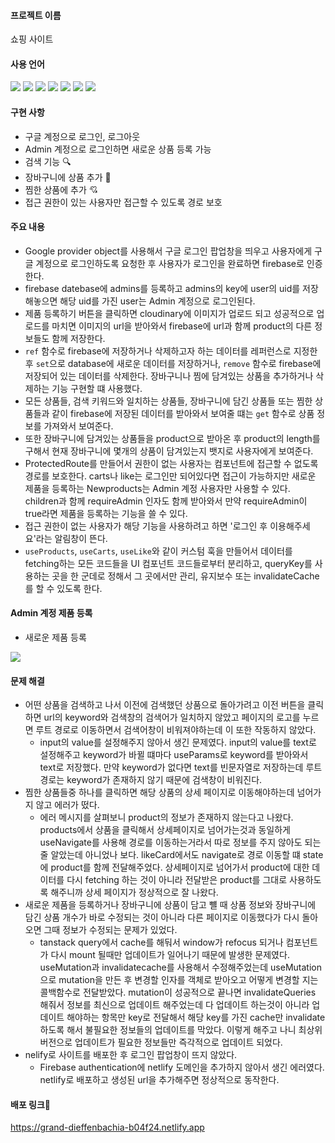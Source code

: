 #### 프로젝트 이름
쇼핑 사이트

#### 사용 언어
<img src="https://img.shields.io/badge/javascript-F7DF1E?style=for-the-badge&logo=javascript&logoColor=black"> <img src="https://img.shields.io/badge/react-61DAFB?style=for-the-badge&logo=react&logoColor=black"> <img src="https://img.shields.io/badge/React Router-CA4245?style=for-the-badge&logo=javascript&logoColor=black"> <img src="https://img.shields.io/badge/React Query-FF4154?style=for-the-badge&logo=javascript&logoColor=black"> <img src="https://img.shields.io/badge/Tailwind CSS-06B6D4?style=for-the-badge&logo=javascript&logoColor=black"> <img src="https://img.shields.io/badge/CSS3-1572B6?style=for-the-badge&logo=javascript&logoColor=black"> <img src="https://img.shields.io/badge/Netlify-00C7B7?style=for-the-badge&logo=javascript&logoColor=black">

#### 구현 사항
* 구글 계정으로 로그인, 로그아웃
* Admin 계정으로 로그인하면 새로운 상품 등록 가능
* 검색 기능 🔍
* 장바구니에 상품 추가 🛒
* 찜한 상품에 추가 💘
* 접근 권한이 있는 사용자만 접근할 수 있도록 경로 보호

 
#### 주요 내용
* Google provider object를 사용해서 구글 로그인 팝업창을 띄우고 사용자에게 구글 계정으로 로그인하도록 요청한 후 사용자가 로그인을 완료하면 firebase로 인증한다.
* firebase datebase에 admins를 등록하고 admins의 key에 user의 uid를 저장해놓으면 해당 uid를 가진 user는 Admin 계정으로 로그인된다.
* 제품 등록하기 버튼을 클릭하면 cloudinary에 이미지가 업로드 되고 성공적으로 업로드를 마치면 이미지의 url을 받아와서 firebase에 url과 함께 product의 다른 정보들도 함께 저장한다.
* `ref` 함수로 firebase에 저장하거나 삭제하고자 하는 데이터를 레퍼런스로 지정한 후 `set`으로 database에 새로운 데이터를 저장하거나, `remove` 함수로 firebase에 저장되어 있는 데이터를 삭제한다. 장바구니나 찜에 담겨있는 상품을 추가하거나 삭제하는 기능 구현할 떄 사용했다.
* 모든 상품들, 검색 키워드와 일치하는 상품들, 장바구니에 담긴 상품들 또는 찜한 상품들과 같이 firebase에 저장된 데이터를 받아와서 보여줄 떄는 `get` 함수로 상품 정보를 가져와서 보여준다.
* 또한 장바구니에 담겨있는 상품들을 product으로 받아온 후 product의 length를 구해서 현재 장바구니에 몇개의 상품이 담겨있는지 뱃지로 사용자에게 보여준다.
* ProtectedRoute를 만들어서 권한이 없는 사용자는 컴포넌트에 접근할 수 없도록 경로를 보호한다. carts나 like는 로그인만 되어있다면 접근이 가능하지만 새로운 제품을 등록하는 Newproducts는 Admin 계정 사용자만 사용할 수 있다. children과 함께 requireAdmin 인자도 함께 받아와서 만약 requireAdmin이 true라면 제품을 등록하는 기능을 쓸 수 있다.
* 접근 권한이 없는 사용자가 해당 기능을 사용하려고 하면 '로그인 후 이용해주세요'라는 알림창이 뜬다.
* `useProducts`, `useCarts`, `useLike`와 같이 커스텀 훅을 만들어서 데이터를 fetching하는 모든 코드들을 UI 컴포넌트 코드들로부터 분리하고, queryKey를 사용하는 곳을 한 군데로 정해서 그 곳에서만 관리, 유지보수 또는 invalidateCache를 할 수 있도록 한다.

#### Admin 계정 제품 등록
* 새로운 제품 등록
<img src="https://github.com/Inna-decsgr/Shopping-page/assets/145058119/4c7757ac-09ed-4115-8418-688b16e70de1">

#### 문제 해결
* 어떤 상품을 검색하고 나서 이전에 검색했던 상품으로 돌아가려고 이전 버튼을 클릭하면 url의 keyword와 검색창의 검색어가 일치하지 않았고 페이지의 로고를 누르면 루트 경로로 이동하면서 검색어창이 비워져야하는데 이 또한 작동하지 않았다.
  * input의 value를 설정해주지 않아서 생긴 문제였다. input의 value를 text로 설정해주고 keyword가 바뀔 떄마다 useParams로 keyword를 받아와서 text로 저장했다. 만약 keyword가 없다면 text를 빈문자열로 저장하는데 루트 경로는 keyword가 존재하지 않기 때문에 검색창이 비워진다.
* 찜한 상품들중 하나를 클릭하면 해당 상품의 상세 페이지로 이동해야하는데 넘어가지 않고 에러가 떴다.
  * 에러 메시지를 살펴보니 product의 정보가 존재하지 않는다고 나왔다. products에서 상품을 클릭해서 상세페이지로 넘어가는것과 동일하게 useNavigate를 사용해 경로를 이동하는거라서 따로 정보를 주지 않아도 되는 줄 알았는데 아니었나 보다. likeCard에서도 navigate로 경로 이동할 떄 state에 product를 함께 전달해주었다. 상세페이지로 넘어가서 product에 대한 데이터를 다시 fetching 하는 것이 아니라 전달받은 product를 그대로 사용하도록 해주니까 상세 페이지가 정상적으로 잘 나왔다.
* 새로운 제품을 등록하거나 장바구니에 상품이 담고 뺼 때 상품 정보와 장바구니에 담긴 상품 개수가 바로 수정되는 것이 아니라 다른 페이지로 이동했다가 다시 돌아오면 그때 정보가 수정되는 문제가 있었다.
  * tanstack query에서 cache를 해둬서 window가 refocus 되거나 컴포넌트가 다시 mount 될때만 업데이트가 일어나기 때문에 발생한 문제였다. useMutation과 invalidatecache를 사용해서 수정해주었는데 useMutation으로 mutation을 만든 후 변경할 인자를 객체로 받아오고 어떻게 변경할 지는 콜백함수로 전달받았다. mutation이 성공적으로 끝나면 invalidateQueries 해줘서 정보를 최신으로 업데이트 해주었는데 다 업데이트 하는것이 아니라 업데이트 해야하는 항목만 key로 전달해서 해당 key를 가진 cache만 invalidate 하도록 해서 불필요한 정보들의 업데이트를 막았다. 이렇게 해주고 나니 최상위버전으로 업데이트가 필요한 정보들만 즉각적으로 업데이트 되었다.
* nelify로 사이트를 배포한 후 로그인 팝업창이 뜨지 않았다.
  * Firebase authentication에 netlify 도메인을 추가하지 않아서 생긴 에러였다. netlify로 배포하고 생성된 url을 추가해주면 정상적으로 동작한다.

 
#### 배포 링크📌
https://grand-dieffenbachia-b04f24.netlify.app
